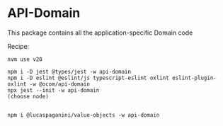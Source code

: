 # API-Domain

This package contains all the application-specific Domain code



Recipe:


```shell
nvm use v20

npm i -D jest @types/jest -w api-domain
npm i -D eslint @eslint/js typescript-eslint oxlint eslint-plugin-oxlint -w @ocom/api-domain
npx jest --init -w api-domain
(choose node)


npm i @lucaspaganini/value-objects -w api-domain


```



